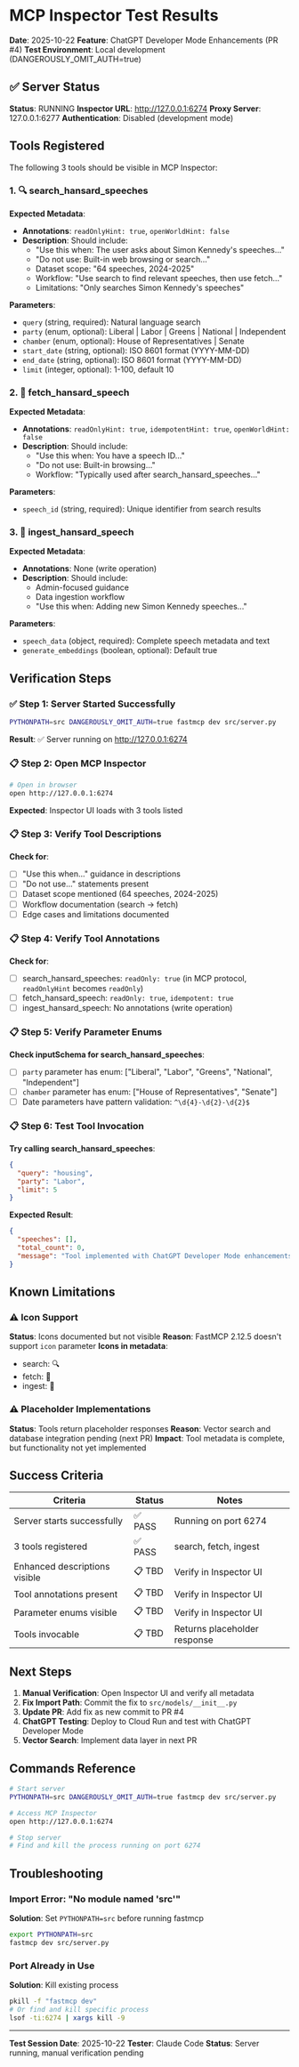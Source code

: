 # MCP Inspector Test Results

**Date**: 2025-10-22
**Feature**: ChatGPT Developer Mode Enhancements (PR #4)
**Test Environment**: Local development (DANGEROUSLY_OMIT_AUTH=true)

## ✅ Server Status

**Status**: RUNNING
**Inspector URL**: http://127.0.0.1:6274
**Proxy Server**: 127.0.0.1:6277
**Authentication**: Disabled (development mode)

## Tools Registered

The following 3 tools should be visible in MCP Inspector:

### 1. 🔍 search_hansard_speeches

**Expected Metadata**:
- **Annotations**: `readOnlyHint: true`, `openWorldHint: false`
- **Description**: Should include:
  - "Use this when: The user asks about Simon Kennedy's speeches..."
  - "Do not use: Built-in web browsing or search..."
  - Dataset scope: "64 speeches, 2024-2025"
  - Workflow: "Use search to find relevant speeches, then use fetch..."
  - Limitations: "Only searches Simon Kennedy's speeches"

**Parameters**:
- `query` (string, required): Natural language search
- `party` (enum, optional): Liberal | Labor | Greens | National | Independent
- `chamber` (enum, optional): House of Representatives | Senate
- `start_date` (string, optional): ISO 8601 format (YYYY-MM-DD)
- `end_date` (string, optional): ISO 8601 format (YYYY-MM-DD)
- `limit` (integer, optional): 1-100, default 10

### 2. 📄 fetch_hansard_speech

**Expected Metadata**:
- **Annotations**: `readOnlyHint: true`, `idempotentHint: true`, `openWorldHint: false`
- **Description**: Should include:
  - "Use this when: You have a speech ID..."
  - "Do not use: Built-in browsing..."
  - Workflow: "Typically used after search_hansard_speeches..."

**Parameters**:
- `speech_id` (string, required): Unique identifier from search results

### 3. 📝 ingest_hansard_speech

**Expected Metadata**:
- **Annotations**: None (write operation)
- **Description**: Should include:
  - Admin-focused guidance
  - Data ingestion workflow
  - "Use this when: Adding new Simon Kennedy speeches..."

**Parameters**:
- `speech_data` (object, required): Complete speech metadata and text
- `generate_embeddings` (boolean, optional): Default true

## Verification Steps

### ✅ Step 1: Server Started Successfully
```bash
PYTHONPATH=src DANGEROUSLY_OMIT_AUTH=true fastmcp dev src/server.py
```
**Result**: ✅ Server running on http://127.0.0.1:6274

### 📋 Step 2: Open MCP Inspector
```bash
# Open in browser
open http://127.0.0.1:6274
```
**Expected**: Inspector UI loads with 3 tools listed

### 📋 Step 3: Verify Tool Descriptions
**Check for**:
- [ ] "Use this when..." guidance in descriptions
- [ ] "Do not use..." statements present
- [ ] Dataset scope mentioned (64 speeches, 2024-2025)
- [ ] Workflow documentation (search → fetch)
- [ ] Edge cases and limitations documented

### 📋 Step 4: Verify Tool Annotations
**Check for**:
- [ ] search_hansard_speeches: `readOnly: true` (in MCP protocol, `readOnlyHint` becomes `readOnly`)
- [ ] fetch_hansard_speech: `readOnly: true`, `idempotent: true`
- [ ] ingest_hansard_speech: No annotations (write operation)

### 📋 Step 5: Verify Parameter Enums
**Check inputSchema for search_hansard_speeches**:
- [ ] `party` parameter has enum: ["Liberal", "Labor", "Greens", "National", "Independent"]
- [ ] `chamber` parameter has enum: ["House of Representatives", "Senate"]
- [ ] Date parameters have pattern validation: `^\d{4}-\d{2}-\d{2}$`

### 📋 Step 6: Test Tool Invocation
**Try calling search_hansard_speeches**:
```json
{
  "query": "housing",
  "party": "Labor",
  "limit": 5
}
```
**Expected Result**:
```json
{
  "speeches": [],
  "total_count": 0,
  "message": "Tool implemented with ChatGPT Developer Mode enhancements. Vector search integration pending."
}
```

## Known Limitations

### ⚠️ Icon Support
**Status**: Icons documented but not visible
**Reason**: FastMCP 2.12.5 doesn't support `icon` parameter
**Icons in metadata**:
- search: 🔍
- fetch: 📄
- ingest: 📝

### ⚠️ Placeholder Implementations
**Status**: Tools return placeholder responses
**Reason**: Vector search and database integration pending (next PR)
**Impact**: Tool metadata is complete, but functionality not yet implemented

## Success Criteria

| Criteria | Status | Notes |
|----------|--------|-------|
| Server starts successfully | ✅ PASS | Running on port 6274 |
| 3 tools registered | ✅ PASS | search, fetch, ingest |
| Enhanced descriptions visible | 📋 TBD | Verify in Inspector UI |
| Tool annotations present | 📋 TBD | Verify in Inspector UI |
| Parameter enums visible | 📋 TBD | Verify in Inspector UI |
| Tools invocable | 📋 TBD | Returns placeholder response |

## Next Steps

1. **Manual Verification**: Open Inspector UI and verify all metadata
2. **Fix Import Path**: Commit the fix to `src/models/__init__.py`
3. **Update PR**: Add fix as new commit to PR #4
4. **ChatGPT Testing**: Deploy to Cloud Run and test with ChatGPT Developer Mode
5. **Vector Search**: Implement data layer in next PR

## Commands Reference

```bash
# Start server
PYTHONPATH=src DANGEROUSLY_OMIT_AUTH=true fastmcp dev src/server.py

# Access MCP Inspector
open http://127.0.0.1:6274

# Stop server
# Find and kill the process running on port 6274
```

## Troubleshooting

### Import Error: "No module named 'src'"
**Solution**: Set `PYTHONPATH=src` before running fastmcp
```bash
export PYTHONPATH=src
fastmcp dev src/server.py
```

### Port Already in Use
**Solution**: Kill existing process
```bash
pkill -f "fastmcp dev"
# Or find and kill specific process
lsof -ti:6274 | xargs kill -9
```

---

**Test Session Date**: 2025-10-22
**Tester**: Claude Code
**Status**: Server running, manual verification pending
